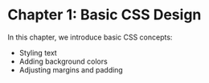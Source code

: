 # Chapter 1: Basic CSS Design

In this chapter, we introduce basic CSS concepts:
- Styling text
- Adding background colors
- Adjusting margins and padding

